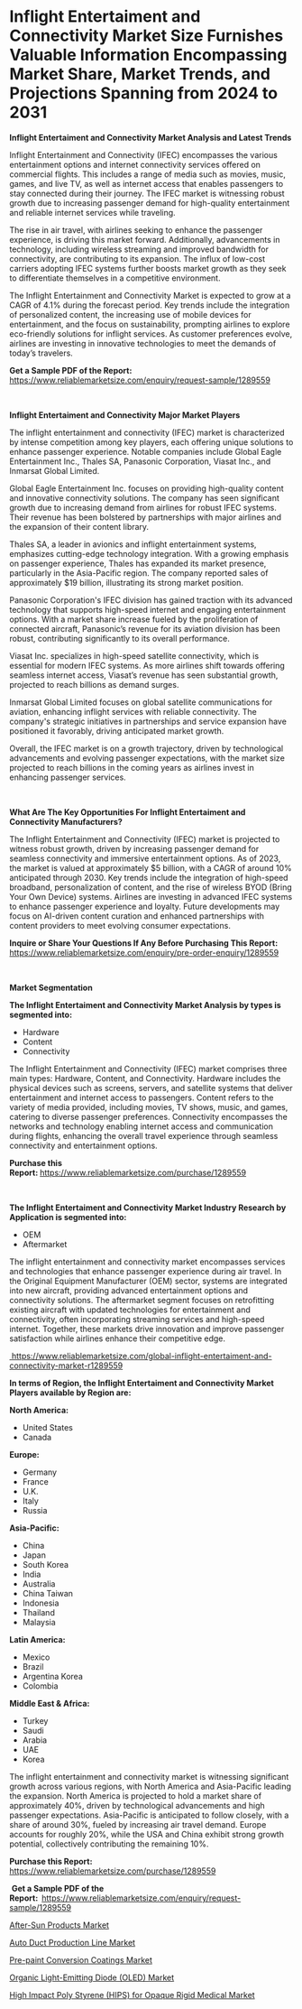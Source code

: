 <p><h1>Inflight Entertaiment and Connectivity Market Size Furnishes Valuable Information Encompassing Market Share, Market Trends, and Projections Spanning from 2024 to 2031</h1></p><p><strong>Inflight Entertaiment and Connectivity Market Analysis and Latest Trends</strong></p>
<p><p>Inflight Entertainment and Connectivity (IFEC) encompasses the various entertainment options and internet connectivity services offered on commercial flights. This includes a range of media such as movies, music, games, and live TV, as well as internet access that enables passengers to stay connected during their journey. The IFEC market is witnessing robust growth due to increasing passenger demand for high-quality entertainment and reliable internet services while traveling. </p><p>The rise in air travel, with airlines seeking to enhance the passenger experience, is driving this market forward. Additionally, advancements in technology, including wireless streaming and improved bandwidth for connectivity, are contributing to its expansion. The influx of low-cost carriers adopting IFEC systems further boosts market growth as they seek to differentiate themselves in a competitive environment.</p><p>The Inflight Entertainment and Connectivity Market is expected to grow at a CAGR of 4.1% during the forecast period. Key trends include the integration of personalized content, the increasing use of mobile devices for entertainment, and the focus on sustainability, prompting airlines to explore eco-friendly solutions for inflight services. As customer preferences evolve, airlines are investing in innovative technologies to meet the demands of today’s travelers.</p></p>
<p><strong>Get a Sample PDF of the Report:&nbsp;</strong> <a href="https://www.reliablemarketsize.com/enquiry/request-sample/1289559?utm_campaign=1727&utm_medium=2&utm_source=Github&utm_content=ia&utm_term=26102024&utm_id=inflight-entertaiment-and-connectivity">https://www.reliablemarketsize.com/enquiry/request-sample/1289559</a></p>
<p>&nbsp;</p>
<p><strong>Inflight Entertaiment and Connectivity Major Market Players</strong></p>
<p><p>The inflight entertainment and connectivity (IFEC) market is characterized by intense competition among key players, each offering unique solutions to enhance passenger experience. Notable companies include Global Eagle Entertainment Inc., Thales SA, Panasonic Corporation, Viasat Inc., and Inmarsat Global Limited.</p><p>Global Eagle Entertainment Inc. focuses on providing high-quality content and innovative connectivity solutions. The company has seen significant growth due to increasing demand from airlines for robust IFEC systems. Their revenue has been bolstered by partnerships with major airlines and the expansion of their content library.</p><p>Thales SA, a leader in avionics and inflight entertainment systems, emphasizes cutting-edge technology integration. With a growing emphasis on passenger experience, Thales has expanded its market presence, particularly in the Asia-Pacific region. The company reported sales of approximately $19 billion, illustrating its strong market position.</p><p>Panasonic Corporation's IFEC division has gained traction with its advanced technology that supports high-speed internet and engaging entertainment options. With a market share increase fueled by the proliferation of connected aircraft, Panasonic’s revenue for its aviation division has been robust, contributing significantly to its overall performance.</p><p>Viasat Inc. specializes in high-speed satellite connectivity, which is essential for modern IFEC systems. As more airlines shift towards offering seamless internet access, Viasat’s revenue has seen substantial growth, projected to reach billions as demand surges.</p><p>Inmarsat Global Limited focuses on global satellite communications for aviation, enhancing inflight services with reliable connectivity. The company's strategic initiatives in partnerships and service expansion have positioned it favorably, driving anticipated market growth.</p><p>Overall, the IFEC market is on a growth trajectory, driven by technological advancements and evolving passenger expectations, with the market size projected to reach billions in the coming years as airlines invest in enhancing passenger services.</p></p>
<p>&nbsp;</p>
<p><strong>What Are The Key Opportunities For Inflight Entertaiment and Connectivity Manufacturers?</strong></p>
<p><p>The Inflight Entertainment and Connectivity (IFEC) market is projected to witness robust growth, driven by increasing passenger demand for seamless connectivity and immersive entertainment options. As of 2023, the market is valued at approximately $5 billion, with a CAGR of around 10% anticipated through 2030. Key trends include the integration of high-speed broadband, personalization of content, and the rise of wireless BYOD (Bring Your Own Device) systems. Airlines are investing in advanced IFEC systems to enhance passenger experience and loyalty. Future developments may focus on AI-driven content curation and enhanced partnerships with content providers to meet evolving consumer expectations.</p></p>
<p><strong>Inquire or Share Your Questions If Any Before Purchasing This Report:</strong> <a href="https://www.reliablemarketsize.com/enquiry/pre-order-enquiry/1289559?utm_campaign=1727&utm_medium=2&utm_source=Github&utm_content=ia&utm_term=26102024&utm_id=inflight-entertaiment-and-connectivity">https://www.reliablemarketsize.com/enquiry/pre-order-enquiry/1289559</a></p>
<p>&nbsp;</p>
<p><strong>Market Segmentation</strong></p>
<p><strong>The Inflight Entertaiment and Connectivity Market Analysis by types is segmented into:</strong></p>
<p><ul><li>Hardware</li><li>Content</li><li>Connectivity</li></ul></p>
<p><p>The Inflight Entertainment and Connectivity (IFEC) market comprises three main types: Hardware, Content, and Connectivity. Hardware includes the physical devices such as screens, servers, and satellite systems that deliver entertainment and internet access to passengers. Content refers to the variety of media provided, including movies, TV shows, music, and games, catering to diverse passenger preferences. Connectivity encompasses the networks and technology enabling internet access and communication during flights, enhancing the overall travel experience through seamless connectivity and entertainment options.</p></p>
<p><strong>Purchase this Report:&nbsp;</strong><a href="https://www.reliablemarketsize.com/purchase/1289559?utm_campaign=1727&utm_medium=2&utm_source=Github&utm_content=ia&utm_term=26102024&utm_id=inflight-entertaiment-and-connectivity">https://www.reliablemarketsize.com/purchase/1289559</a></p>
<p>&nbsp;</p>
<p><strong>The Inflight Entertaiment and Connectivity Market Industry Research by Application is segmented into:</strong></p>
<p><ul><li>OEM</li><li>Aftermarket</li></ul></p>
<p><p>The inflight entertainment and connectivity market encompasses services and technologies that enhance passenger experience during air travel. In the Original Equipment Manufacturer (OEM) sector, systems are integrated into new aircraft, providing advanced entertainment options and connectivity solutions. The aftermarket segment focuses on retrofitting existing aircraft with updated technologies for entertainment and connectivity, often incorporating streaming services and high-speed internet. Together, these markets drive innovation and improve passenger satisfaction while airlines enhance their competitive edge.</p></p>
<p><a href="https://www.reliablemarketsize.com/global-inflight-entertaiment-and-connectivity-market-r1289559?utm_campaign=1727&utm_medium=2&utm_source=Github&utm_content=ia&utm_term=26102024&utm_id=inflight-entertaiment-and-connectivity">&nbsp;https://www.reliablemarketsize.com/global-inflight-entertaiment-and-connectivity-market-r1289559</a></p>
<p><strong>In terms of Region, the Inflight Entertaiment and Connectivity Market Players available by Region are:</strong></p>
<p>
    <p> <strong> North America: </strong>
        <ul>
            <li>United States</li>
            <li>Canada</li>
        </ul>
        </p> 
    <p> <strong> Europe: </strong>
        <ul>
            <li>Germany</li>
            <li>France</li>
            <li>U.K.</li>
            <li>Italy</li>
            <li>Russia</li>
        </ul>
        </p> 
    <p> <strong> Asia-Pacific: </strong>
        <ul>
            <li>China</li>
            <li>Japan</li>
            <li>South Korea</li>
            <li>India</li>
            <li>Australia</li>
            <li>China Taiwan</li>
            <li>Indonesia</li>
            <li>Thailand</li>
            <li>Malaysia</li>
        </ul>
        </p> 
    <p> <strong> Latin America: </strong>
        <ul>
            <li>Mexico</li>
            <li>Brazil</li>
            <li>Argentina Korea</li>
            <li>Colombia</li>
        </ul>
        </p> 
    <p> <strong> Middle East & Africa: </strong>
        <ul>
            <li>Turkey</li>
            <li>Saudi</li>
            <li>Arabia</li>
            <li>UAE</li>
            <li>Korea</li>
        </ul>
    </p>
    </p>
<p><p>The inflight entertainment and connectivity market is witnessing significant growth across various regions, with North America and Asia-Pacific leading the expansion. North America is projected to hold a market share of approximately 40%, driven by technological advancements and high passenger expectations. Asia-Pacific is anticipated to follow closely, with a share of around 30%, fueled by increasing air travel demand. Europe accounts for roughly 20%, while the USA and China exhibit strong growth potential, collectively contributing the remaining 10%.</p></p>
<p><strong>Purchase this Report: </strong><a href="https://www.reliablemarketsize.com/purchase/1289559?utm_campaign=1727&utm_medium=2&utm_source=Github&utm_content=ia&utm_term=26102024&utm_id=inflight-entertaiment-and-connectivity">https://www.reliablemarketsize.com/purchase/1289559</a></p>
<p>&nbsp;<strong>Get a Sample PDF of the Report:&nbsp;&nbsp;</strong><a href="https://www.reliablemarketsize.com/enquiry/request-sample/1289559?utm_campaign=1727&utm_medium=2&utm_source=Github&utm_content=ia&utm_term=26102024&utm_id=inflight-entertaiment-and-connectivity">https://www.reliablemarketsize.com/enquiry/request-sample/1289559</a></p>
<p><strong></strong></p>
<p><p><a href="https://www.linkedin.com/pulse/after-sun-products-market-matrix-applications-types-cagr-growth-fosqe?utm_campaign=1727&utm_medium=2&utm_source=Github&utm_content=ia&utm_term=26102024&utm_id=inflight-entertaiment-and-connectivity">After-Sun Products Market</a></p><p><a href="https://issuu.com/reportprime-2/docs/auto-duct-production-line-market-si_d37f03df0fb8c2?utm_campaign=1727&utm_medium=2&utm_source=Github&utm_content=ia&utm_term=26102024&utm_id=inflight-entertaiment-and-connectivity">Auto Duct Production Line Market</a></p><p><a href="https://www.linkedin.com/pulse/pre-paint-conversion-coatings-market-evolution-future-outlook-cx8lf?utm_campaign=1727&utm_medium=2&utm_source=Github&utm_content=ia&utm_term=26102024&utm_id=inflight-entertaiment-and-connectivity">Pre-paint Conversion Coatings Market</a></p><p><a href="https://www.linkedin.com/pulse/global-perspectives-organic-light-emitting-diode-oled-z0gpc?utm_campaign=1727&utm_medium=2&utm_source=Github&utm_content=ia&utm_term=26102024&utm_id=inflight-entertaiment-and-connectivity">Organic Light-Emitting Diode (OLED) Market</a></p><p><a href="https://www.linkedin.com/pulse/high-impact-poly-styrene-hips-opaque-rigid-medical-market-xhcpf?utm_campaign=1727&utm_medium=2&utm_source=Github&utm_content=ia&utm_term=26102024&utm_id=inflight-entertaiment-and-connectivity">High Impact Poly Styrene (HIPS) for Opaque Rigid Medical Market</a></p></p>